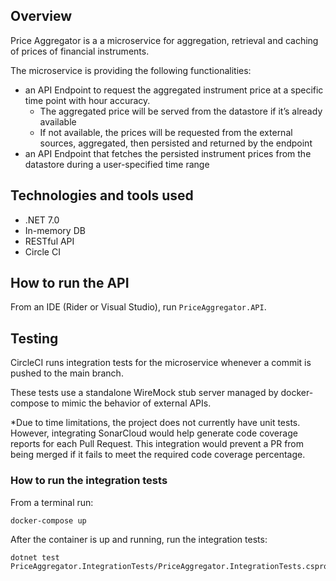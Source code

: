 ## Overview
Price Aggregator is a a microservice for aggregation, retrieval and caching of prices of financial
instruments.

The microservice is providing the following functionalities:
- an API Endpoint to request the aggregated instrument price at a specific time point
with hour accuracy.
  - The aggregated price will be served from the datastore if it’s already available
  - If not available, the prices will be requested from the external sources,
  aggregated, then persisted and returned by the endpoint
- an API Endpoint that fetches the persisted instrument prices from the datastore
  during a user-specified time range

## Technologies and tools used
- .NET 7.0
- In-memory DB
- RESTful API
- Circle CI

## How to run the API
From an IDE (Rider or Visual Studio), run `PriceAggregator.API`.

## Testing
CircleCI runs integration tests for the microservice whenever a commit is pushed to the 
main branch. 

These tests use a standalone WireMock stub server managed by docker-compose to mimic the behavior of external APIs.


*Due to time limitations, the project does not currently have unit tests. 
However, integrating SonarCloud would help generate code coverage reports for each Pull Request. This integration would prevent a PR from being merged if it fails to meet the required code coverage percentage.

### How to run the integration tests
From a terminal run:

```
docker-compose up
```
After the container is up and running, run the integration tests:
```
dotnet test PriceAggregator.IntegrationTests/PriceAggregator.IntegrationTests.csproj
```
